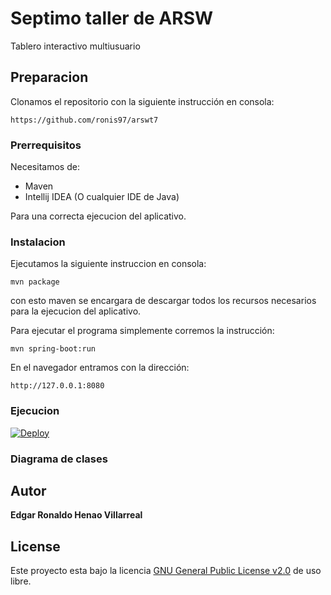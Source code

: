# Septimo taller de ARSW

Tablero interactivo multiusuario

## Preparacion

Clonamos el repositorio con la siguiente instrucción en consola:

```
https://github.com/ronis97/arswt7
```


### Prerrequisitos

Necesitamos de:
* Maven
* Intellij IDEA (O cualquier IDE de Java)

Para una correcta ejecucion del aplicativo.

### Instalacion

Ejecutamos la siguiente instruccion en consola:

```
mvn package
```

con esto maven se encargara de descargar todos los recursos necesarios para la ejecucion del aplicativo.

Para ejecutar el programa simplemente corremos la instrucción:

```
mvn spring-boot:run
```

En el navegador entramos con la dirección:

```
http://127.0.0.1:8080
```




### Ejecucion

[![Deploy](https://www.herokucdn.com/deploy/button.svg)](https://powerful-bayou-71891.herokuapp.com/)



### Diagrama de clases






## Autor

**Edgar Ronaldo Henao Villarreal**


## License

Este proyecto esta bajo la licencia [GNU General Public License v2.0](https://github.com/ronis97/ARSW-T1/blob/master/LICENSE) de uso libre. 




